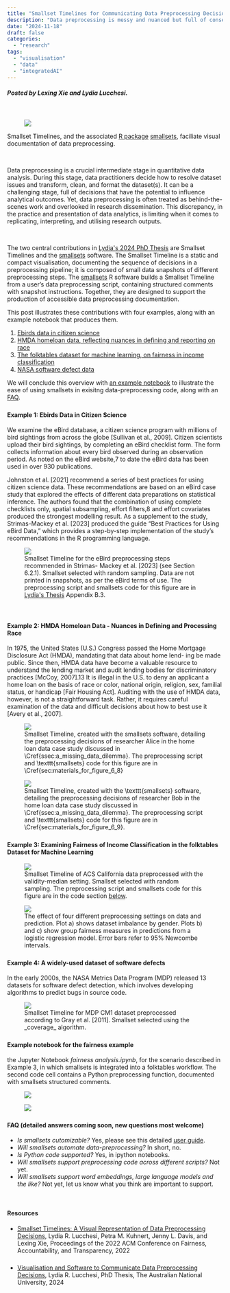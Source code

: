 ```yaml
---
title: "Smallset Timelines for Communicating Data Preprocessing Decisions"
description: "Data preprocessing is messy and nuanced but full of consequential decisions, a `preprocessing cartoon strip` can be generated to help illustrate these decisions."
date: "2024-11-18"
draft: false
categories:
  - "research"
tags:
  - "visualisation"
  - "data"
  - "integratedAI"
---
```


##### Posted by _Lexing Xie_ and _Lydia Lucchesi_.

<br/>
<figure class="asn-fig asn-left" style="max-width: 165px;">
    <img src="/img/smallset/hex_sticker.png">
</figure>
Smallset Timelines, and the associated <a href="https://cloud.r-project.org/web/packages/smallsets/index.html">R package</a> <a href=https://lydialucchesi.github.io/smallsets/>smallsets</a>, faciliate visual documentation of data preprocessing. 

<p>
<!--more-->

<br/>

Data preprocessing is a crucial intermediate stage in quantitative data analysis. During this stage, data practitioners decide how to resolve dataset issues and transform, clean, and format the dataset(s). It
can be a challenging stage, full of decisions that have the potential to influence analytical outcomes. Yet, data preprocessing is often treated as behind-the-scenes work and overlooked in research dissemination. This discrepancy, in the practice and presentation of data analytics,
is limiting when it comes to replicating, interpreting, and utilising research outputs.

<br/>

The two central contributions in [Lydia's 2024 PhD Thesis](https://lydialucchesi.github.io/thesis/thesis_LydiaLucchesi.pdf) are Smallset Timelines and the [smallsets](https://lydialucchesi.github.io/smallsets/) software. The Smallset Timeline is a static
and compact visualisation, documenting the sequence of decisions in a preprocessing pipeline;
it is composed of small data snapshots of different preprocessing steps. The [smallsets](https://lydialucchesi.github.io/smallsets/) R software builds a Smallset Timeline from a user’s data preprocessing script, containing structured
comments with snapshot instructions. Together, they are designed to support the production of accessible data preprocessing documentation. 

This post illustrates these contributions with four examples, along with an example notebook that produces them. 

1. <a href="#EX1">Ebirds data in citizen science</a>
1. <a href="#EX2">HMDA homeloan data, reflecting nuances in defining and reporting on race</a>
1. <a href="#EX3">The folktables dataset for machine learning, on fairness in income classification</a>
1. <a href="#EX4">NASA software defect data</a>

We will conclude this overview with <a href="#notebook">an example notebook</a> to illustrate the ease of using smallsets in exisitng data-preprocessing code, along with an <a href="#faq">FAQ</a>.

<h5 id="EX1"></h5>

#### **Example 1: Ebirds Data in Citizen Science**

We examine the eBird database, a citizen science program with millions of bird
sightings from across the globe [Sullivan et al., 2009]. Citizen scientists upload their bird
sightings, by completing an eBird checklist form. The form collects information about every bird observed during an observation period. As noted on the eBird website,7 to date the
eBird data has been used in over 930 publications.

Johnston et al. [2021] recommend a series of best practices for using citizen science data.
These recommendations are based on an eBird case study that explored the effects of different
data preparations on statistical inference. The authors found that the combination of using
complete checklists only, spatial subsampling, effort filters,8 and effort covariates produced
the strongest modelling result. As a supplement to the study, Strimas-Mackey et al. [2023]
produced the guide “Best Practices for Using eBird Data,” which provides a step-by-step
implementation of the study’s recommendations in the R programming language.


<figure class="asn-fig asn-left" style="max-width: 750px;">
    <img src="/img/smallset/ebird.png">
    <figcaption>
    Smallset Timeline for the eBird preprocessing steps recommended in Strimas-
Mackey et al. [2023] (see Section 6.2.1). Smallset selected with random sampling. Data
are not printed in snapshots, as per the eBird terms of use. The preprocessing script and
smallsets code for this figure are in <a href="#thesis">Lydia's Thesis</a> Appendix B.3.
</figcaption>
</figure>


<br/>

<h5 id="EX2"></h5>

#### **Example 2: HMDA Homeloan Data - Nuances in Defining and Processing Race**

In 1975, the United States (U.S.) Congress
passed the Home Mortgage Disclosure Act (HMDA), mandating that data about home lend-
ing be made public. Since then, HMDA data have become a valuable resource to understand
the lending market and audit lending bodies for discriminatory practices [McCoy, 2007].13 It
is illegal in the U.S. to deny an applicant a home loan on the basis of race or color, national
origin, religion, sex, familial status, or handicap [Fair Housing Act]. Auditing with the use of
HMDA data, however, is not a straightforward task. Rather, it requires careful examination
of the data and difficult decisions about how to best use it [Avery et al., 2007].

<figure class="asn-fig asn-left" style="max-width: 750px;">
    <img src="/img/smallset/hmda_A.png">
    <figcaption>
    Smallset Timeline, created with the smallsets software, detailing the preprocessing decisions of researcher Alice in the home loan data case study discussed in \Cref{ssec:a_missing_data_dilemma}. The preprocessing script and \texttt{smallsets} code for this figure are in \Cref{sec:materials_for_figure_6_8}
    </figcaption>
</figure>

<figure class="asn-fig asn-left" style="max-width: 750px;">
    <img src="/img/smallset/hmda_B.png">
    <figcaption>
    Smallset Timeline, created with the \texttt{smallsets} software, detailing the preprocessing decisions of researcher Bob in the home loan data case study discussed in \Cref{ssec:a_missing_data_dilemma}. The preprocessing script and \texttt{smallsets} code for this figure are in \Cref{sec:materials_for_figure_6_9}.
    </figcaption>
</figure>


<h5 id="EX3"></h5>

#### **Example 3: Examining Fairness of Income Classification in the folktables Dataset for Machine Learning**


<figure class="asn-fig asn-left" style="max-width: 750px;">
    <img src="/img/smallset/acs.png">
    <figcaption>
     Smallset Timeline of ACS California data preprocessed with the validity-median
setting. Smallset selected with random sampling. The preprocessing script and smallsets
code for this figure are in the code section <a href="#notebook">below</a>.
    </figcaption>
</figure>

<figure class="asn-fig asn-left" style="max-width: 750px;">
    <img src="/img/smallset/fairness.png">
    <figcaption>
    The effect of four different preprocessing settings on data and prediction. Plot
a) shows dataset imbalance by gender. Plots b) and c) show group fairness measures in predictions from a logistic regression model. Error bars refer to 95% Newcombe intervals. 
    </figcaption>
</figure>

<h5 id="EX4"></h5>

#### **Example 4: A widely-used dataset of software defects**

In the early 2000s, the NASA Metrics Data Program (MDP) released 13 datasets for software defect detection, which involves developing algorithms to predict bugs in source code.

<figure class="asn-fig asn-left" style="max-width: 750px;">
    <img src="/img/smallset/gray_general.png">
    <figcaption>
    Smallset Timeline for MDP CM1 dataset preprocessed according to Gray et al.
[2011]. Smallset selected using the _coverage_ algorithm.
</figcaption>
</figure>


<h5 id="notebook"></h5>

#### **Example notebook for the fairness example**

the Jupyter Notebook _fairness analysis.ipynb_, for the scenario described in Example 3, in which smallsets is integrated into a folktables workflow. The
second code cell contains a Python preprocessing function, documented with smallsets
structured comments.

<figure class="asn-fig asn-left" style="max-width: 750px;">
    <img src="/img/smallset/notebook1.png">
</figure>

<figure class="asn-fig asn-left" style="max-width: 750px;">
    <img src="/img/smallset/notebook2.png">
</figure>

<h5 id="faq"></h5>

#### **FAQ** (detailed answers coming soon, new questions most welcome)

* _Is smallsets cutomizable?_ Yes, please see this detailed [user guide](https://lydialucchesi.github.io/smallsets/articles/smallsets.html).
* _Will smallsets automate data-preprocessing?_  In short, no. 
* _Is Python code supported?_ Yes, in ipython notebooks.
* _Will smallsets support preprocessing code across different scripts?_ Not yet. 
* _Will smallsets support word embeddings, large language models and the like?_  Not yet, let us know what you think are important to support. 

<br/>

#### **Resources**

* [Smallset Timelines: A Visual Representation of Data Preprocessing Decisions](https://arxiv.org/abs/2206.04875), Lydia R. Lucchesi, Petra M. Kuhnert, Jenny L. Davis, and Lexing Xie, Proceedings of the 2022 ACM Conference on Fairness, Accountability, and Transparency, 2022

<h5 id="thesis"></h5>

* [Visualisation and Software to Communicate Data Preprocessing Decisions](https://lydialucchesi.github.io/thesis/thesis_LydiaLucchesi.pdf), Lydia R. Lucchesi, PhD Thesis, The Australian National University, 2024
